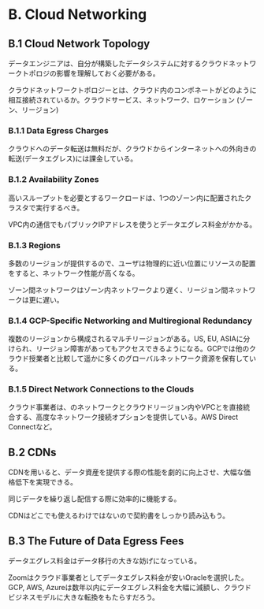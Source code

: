# B. Cloud Networking

## B.1 Cloud Network Topology

データエンジニアは、自分が構築したデータシステムに対するクラウドネットワークトポロジの影響を理解しておく必要がある。

クラウドネットワークトポロジーとは、クラウド内のコンポネートがどのように相互接続されているか。クラウドサービス、ネットワーク、ロケーション (ゾーン、リージョン)

### B.1.1 Data Egress Charges

クラウドへのデータ転送は無料だが、クラウドからインターネットへの外向きの転送(データエグレス)には課金している。

### B.1.2 Availability Zones

高いスループットを必要とするワークロードは、1つのゾーン内に配置されたクラスタで実行するべき。

VPC内の通信でもパブリックIPアドレスを使うとデータエグレス料金がかかる。

### B.1.3 Regions

多数のリージョンが提供するので、ユーザは物理的に近い位置にリソースの配置をすると、ネットワーク性能が高くなる。

ゾーン間ネットワークはゾーン内ネットワークより遅く、リージョン間ネットワークは更に遅い。

### B.1.4 GCP-Specific Networking and Multiregional Redundancy

複数のリージョンから構成されるマルチリージョンがある。US, EU, ASIAに分けられ、リージョン障害があってもアクセスできるようになる。GCPでは他のクラウド授業者と比較して遥かに多くのグローバルネットワーク資源を保有している。

### B.1.5 Direct Network Connections to the Clouds

クラウド事業者は、のネットワークとクラウドリージョン内やVPCとを直接統合する、高度なネットワーク接続オプションを提供している。AWS Direct Connectなど。

## B.2 CDNs

CDNを用いると、データ資産を提供する際の性能を劇的に向上させ、大幅な価格低下を実現できる。

同じデータを繰り返し配信する際に効率的に機能する。

CDNはどこでも使えるわけではないので契約書をしっかり読み込もう。

## B.3 The Future of Data Egress Fees

データエグレス料金はデータ移行の大きな妨げになっている。

Zoomはクラウド事業者としてデータエグレス料金が安いOracleを選択した。GCP, AWS, Azureは数年以内にデータエグレス料金を大幅に減額し、クラウドビジネスモデルに大きな転換をもたらすだろう。
